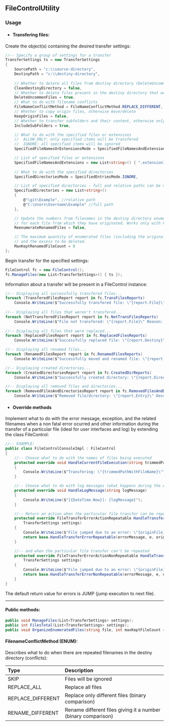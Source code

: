 ## FileControlUtility
### Usage
- #### Transfering files:
Create the object(s) containing the desired transfer settings:
```csharp
//-- Specify a group of settings for a transfer
TransferSettings ts = new TransferSettings
{
    SourcePath = "c:\\source-directory",
    DestinyPath = "c:\\destiny-directory",
    
    // Whether to delete all files from destiny directory (DeleteUncommonFiles and FileNameConflictMethod will have no effect)
    CleanDestinyDirectory = false,
    // Whether to delete files present in the destiny directory that weren't present in source directory
    DeleteUncommonFiles = true,
    // What to do with filename conflicts
    FileNameConflictMethod = FileNameConflictMethod.REPLACE_DIFFERENT,
    // Whether to copy origin files, otherwise move/delete
    KeepOriginFiles = false,
    // Whether to transfer subfolders and their content, otherwise only top directory
    IncludeSubFolders = true,

    // What to do with the specified files or extensions
    //  ALLOW_ONLY: only specified items will be transfered
    //  IGNORE: all specified items will be ignored
    SpecifiedFileNamesOrExtensionsMode = SpecifiedFileNamesAndExtensionsMode.ALLOW_ONLY,

    // List of specified files or extensions
    SpecifiedFileNamesAndExtensions = new List<string>() { ".extension1", "filename1.txt" },
	
    // What to do with the specified directories
    SpecifiedDirectoriesMode = SpecifiedEntriesMode.IGNORE,

    // List of specified directories - full and relative paths can be used
    SpecifiedDirectories = new List<string>() 
    {
        @"\git\Example", //relative path
        @"C:\Users\Username\Example" //full path
    },

    // Update the numbers from filenames in the destiny directory enumerated with the pattern <name> (<number>)<extension>, 
    // for each file from which they have originated. Works only with FileNameConflictMethod.RENAME_DIFFERENT.
    ReenumerateRenamedFiles = false,

    // The maximum quantity of enumerated files (including the original) selected from highest number in descending way to be kept and re-enumerated,
    // and the excess to be deleted.
    MaxKeptRenamedFileCount = 0
};
```
Begin transfer for the specified settings:
```csharp
FileControl fc = new FileControl();
fc.ManageFiles(new List<TransferSettings>() { ts });
```
Information about a transfer will be present in a FileControl instance:
```csharp
//-- Displaying all successfully transfered files...
foreach (TransferedFilesReport report in fc.TransFilesReports)
    Console.WriteLine($"Successfully transfered file: \"{report.File}\" to \"{report.Destiny}\"");
  
//-- Displaying all files that weren't transfered...
foreach (NotTransferedFilesReport report in fc.NotTransFilesReports)
    Console.WriteLine($"File not transfered: \"{report.File}\" Reason: {report.Reason}");
	
//-- Displaying all files that were replaced...
foreach (ReplacedFilesReport report in fc.ReplacedFilesReports)
    Console.WriteLine($"Successfully replaced file: \"{report.Destiny}\"");

//-- Displaying all renamed files...
foreach (RenamedFilesReport report in fc.RenamedFilesReports)
    Console.WriteLine($"Successfully moved and renamed file: \"{report.File}\" to \"{report.Destiny}\"");

//-- Displaying created directories...
foreach (CreatedDirectoriesReport report in fc.CreatedDirReports)
    Console.WriteLine($"Successfully created directory: \"{report.Directory}\"");

//-- Displaying all removed files and directories...
foreach (RemovedFilesAndDirectoriesReport report in fc.RemovedFilesAndDirReports)
    Console.WriteLine($"Removed file/directory: \"{report.Entry}\" Description: {report.Description}");
```
- #### Override methods
Implement what to do with the error message, exception, and the related filenames when a non fatal error ocurred and other information during the transfer of a particular file (ideal for user interfaces and log) by extending the class FileControl:
```csharp
//-- EXAMPLE:
public class FileControlConsoleImpl : FileControl
{
    //-- Choose what to do with the names of files being executed
    protected override void HandleCurrentFileExecution(string trimmedPathWithFileName, FileInfo originFile, string destinyDir, TransferSettings settings)
    {
        Console.WriteLine($"Transfering: \"{trimmedPathWithFileName}\"");
    }

    //-- Choose what to do with log messages (what happens during the execution)
    protected override void HandleLogMessage(string logMessage)
    {
        Console.WriteLine($"[{DateTime.Now}]: {logMessage}");
    }

    //-- Return an action when the particular file transfer can be repeated...
    protected override FileTransferErrorActionRepeatable HandleTransferErrorRepeatable(string errorMessage, Exception e, FileInfo originFile, string destinyDir, 
        TransferSettings settings)
    {
        Console.WriteLine($"File jumped due to an error: \"{originFile}\"");
        return base.HandleTransferErrorRepeatable(errorMessage, e, originFile, destinyDir, settings);
    }

    //-- and when the particular file transfer can't be repeated
    protected override FileTransferErrorActionNonRepeatable HandleTransferErrorNonRepeatable(string errorMessage, Exception e, FileInfo originFile, string destinyDir,
        TransferSettings settings)
    {
        Console.WriteLine($"File jumped due to an error: \"{originFile}\"");
        return base.HandleTransferErrorNonRepeatable(errorMessage, e, originFile, destinyDir, settings);
    }
}
```
The default return value for errors is JUMP (jump execution to next file).

------------
#### Public methods:
```csharp
public void ManageFiles(List<TransferSettings> settings);
public int FilesTotal(List<TransferSettings> settings);
public void OrganizeEnumeratedFiles(string file, int maxKeptFileCount = 0);
```
#### FilenameConflictMethod (ENUM):
Describes what to do when there are repeated filenames in the destiny directory (conflicts):

|Type|Description|
|:------------ |:------------|
|SKIP|Files will be ignored|
|REPLACE_ALL|Replace all files|
|REPLACE_DIFFERENT|Replace only different files (binary comparison)|
|RENAME_DIFFERENT|Rename different files giving it a number (binary comparison)|
